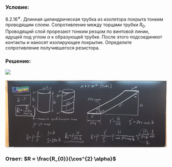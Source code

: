 ###  Условие: 

$8.2.16^{∗}.$ Длинная цилиндрическая трубка из изолятора покрыта тонким проводящим слоем. Сопротивление между торцами трубки $R_{0}$. Проводящий слой прорезают тонким резцом по винтовой линии, идущей под углом $\alpha$ к образующей трубке. После этого подсоединяют контакты и наносят изолирующее покрытие. Определите сопротивление получившегося резистора. 

###  Решение: 

![](https://www.youtube.com/embed/CqG2XNo-Yog) 

![|1911x795, 67%](../../img/8.2.16/01.png) 

###  Ответ: $R = \frac{R_{0}}{\cos^{2} \alpha}$ 
